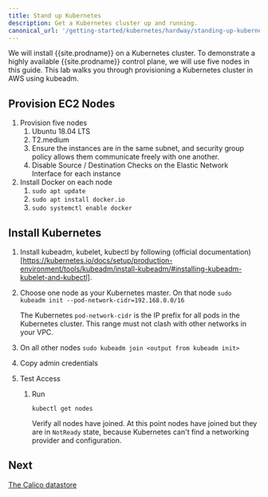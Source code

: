 ```yaml
---
title: Stand up Kubernetes
description: Get a Kubernetes cluster up and running.
canonical_url: '/getting-started/kubernetes/hardway/standing-up-kubernetes'
---
```


We will install {{site.prodname}} on a Kubernetes cluster. To demonstrate a highly available {{site.prodname}} control plane, we will use five nodes in this guide. This lab walks you through provisioning a Kubernetes cluster in AWS using kubeadm.

## Provision EC2 Nodes

1. Provision five nodes
    1. Ubuntu 18.04 LTS
    1. T2.medium
    1. Ensure the instances are in the same subnet, and security group policy allows them communicate freely with one another.
    1. Disable Source / Destination Checks on the Elastic Network Interface for each instance
1. Install Docker on each node
    1. `sudo apt update`
    1. `sudo apt install docker.io`
    1. `sudo systemctl enable docker`

## Install Kubernetes

1. Install kubeadm, kubelet, kubectl by following (official documentation)[https://kubernetes.io/docs/setup/production-environment/tools/kubeadm/install-kubeadm/#installing-kubeadm-kubelet-and-kubectl].
1. Choose one node as your Kubernetes master. On that node
   `sudo kubeadm init --pod-network-cidr=192.168.0.0/16`

   The Kubernetes `pod-network-cidr` is the IP prefix for all pods in the Kubernetes cluster. This range must not clash with other networks in your VPC.
1. On all other nodes
   `sudo kubeadm join <output from kubeadm init>`
1. Copy admin credentials
1. Test Access
    1. Run

       `kubectl get nodes`

       Verify all nodes have joined. At this point nodes have joined but they are in `NotReady` state, because Kubernetes can't find a networking provider and configuration.

## Next

[The Calico datastore](./the-calico-datastore)
